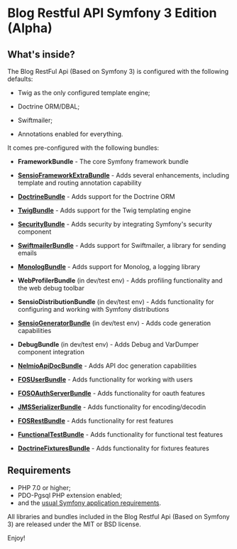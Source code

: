 Blog Restful API Symfony 3 Edition (Alpha)
========================

What's inside?
--------------

The Blog RestFul Api (Based on Symfony 3) is configured with the following defaults:

  * Twig as the only configured template engine;

  * Doctrine ORM/DBAL;

  * Swiftmailer;

  * Annotations enabled for everything.

It comes pre-configured with the following bundles:

  * **FrameworkBundle** - The core Symfony framework bundle

  * [**SensioFrameworkExtraBundle**][6] - Adds several enhancements, including
    template and routing annotation capability

  * [**DoctrineBundle**][7] - Adds support for the Doctrine ORM

  * [**TwigBundle**][8] - Adds support for the Twig templating engine

  * [**SecurityBundle**][9] - Adds security by integrating Symfony's security
    component

  * [**SwiftmailerBundle**][10] - Adds support for Swiftmailer, a library for
    sending emails

  * [**MonologBundle**][11] - Adds support for Monolog, a logging library

  * **WebProfilerBundle** (in dev/test env) - Adds profiling functionality and
    the web debug toolbar

  * **SensioDistributionBundle** (in dev/test env) - Adds functionality for
    configuring and working with Symfony distributions

  * [**SensioGeneratorBundle**][13] (in dev/test env) - Adds code generation
    capabilities

  * **DebugBundle** (in dev/test env) - Adds Debug and VarDumper component
    integration

  * [**NelmioApiDocBundle**][14] -  Adds API doc generation capabilities

  * [**FOSUserBundle**][15] - Adds functionality for working with users
 
  * [**FOSOAuthServerBundle**][16] - Adds functionality for oauth features

  * [**JMSSerializerBundle**][17] - Adds functionality for encoding/decodin
 
  * [**FOSRestBundle**][18] - Adds functionality for rest features

  * [**FunctionalTestBundle**][19] - Adds functionality for functional test features

  * [**DoctrineFixturesBundle**][19] - Adds functionality for fixtures features

Requirements
------------

  * PHP 7.0 or higher;
  * PDO-Pgsql PHP extension enabled;
  * and the [usual Symfony application requirements](http://symfony.com/doc/current/reference/requirements.html).

All libraries and bundles included in the Blog Restful Api (Based on Symfony 3) are
released under the MIT or BSD license.

Enjoy!

[1]:  https://symfony.com/doc/3.0/book/installation.html
[6]:  https://symfony.com/doc/current/bundles/SensioFrameworkExtraBundle/index.html
[7]:  https://symfony.com/doc/3.0/book/doctrine.html
[8]:  https://symfony.com/doc/3.0/book/templating.html
[9]:  https://symfony.com/doc/3.0/book/security.html
[10]: https://symfony.com/doc/3.0/cookbook/email.html
[11]: https://symfony.com/doc/3.0/cookbook/logging/monolog.html
[13]: https://symfony.com/doc/3.0/bundles/SensioGeneratorBundle/index.html
[14]: https://github.com/nelmio/NelmioApiDocBundle
[15]: http://symfony.com/doc/current/bundles/FOSUserBundle/index.html
[16]: https://github.com/FriendsOfSymfony/FOSOAuthServerBundle
[17]: https://github.com/schmittjoh/JMSSerializerBundle
[18]: http://symfony.com/doc/current/bundles/FOSRestBundle/index.html
[19]: https://github.com/liip/LiipFunctionalTestBundle
[20]: http://symfony.com/doc/current/bundles/DoctrineFixturesBundle/index.html
